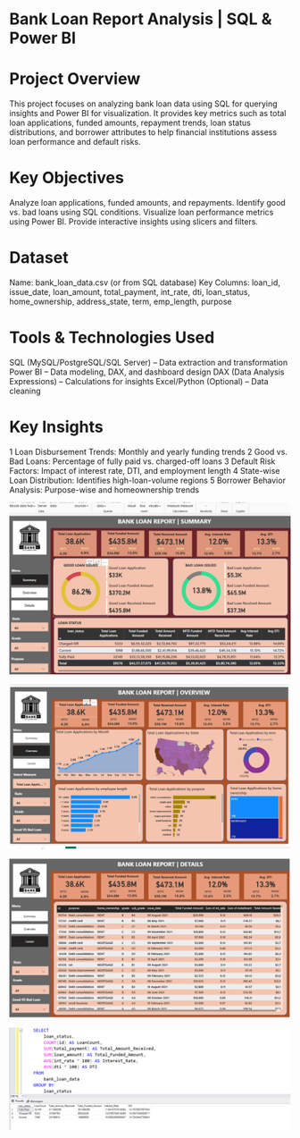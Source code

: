 # Bank Loan Report Analysis | SQL & Power BI
# Project Overview
This project focuses on analyzing bank loan data using SQL for querying insights and Power BI for visualization. It provides key metrics such as total loan applications, funded amounts, repayment trends, loan status distributions, and borrower attributes to help financial institutions assess loan performance and default risks.

# Key Objectives
Analyze loan applications, funded amounts, and repayments.
Identify good vs. bad loans using SQL conditions.
Visualize loan performance metrics using Power BI.
Provide interactive insights using slicers and filters.

# Dataset
Name: bank_loan_data.csv (or from SQL database)
Key Columns: loan_id, issue_date, loan_amount, total_payment, int_rate, dti, loan_status, home_ownership, address_state, term, emp_length, purpose

# Tools & Technologies Used
SQL (MySQL/PostgreSQL/SQL Server) – Data extraction and transformation
Power BI – Data modeling, DAX, and dashboard design
DAX (Data Analysis Expressions) – Calculations for insights
Excel/Python (Optional) – Data cleaning

# Key Insights
1 Loan Disbursement Trends: Monthly and yearly funding trends
2 Good vs. Bad Loans: Percentage of fully paid vs. charged-off loans
3 Default Risk Factors: Impact of interest rate, DTI, and employment length
4 State-wise Loan Distribution: Identifies high-loan-volume regions
5 Borrower Behavior Analysis: Purpose-wise and homeownership trends

![image alt](https://github.com/nilwagh8800/Bank-Loan-Data-Analysis/blob/9e2dba626221180d34e2d677bda464f0da00f2fb/Screenshot%202025-02-01%20231838.png)

![image alt](https://github.com/nilwagh8800/Bank-Loan-Data-Analysis/blob/9e2dba626221180d34e2d677bda464f0da00f2fb/Screenshot%202025-02-01%20231914.png)

![image alt](https://github.com/nilwagh8800/Bank-Loan-Data-Analysis/blob/9e2dba626221180d34e2d677bda464f0da00f2fb/Screenshot%202025-02-01%20231943.png)

![image alt](https://github.com/nilwagh8800/Bank-Loan-Data-Analysis/blob/9246231a745c37b4ba5a8e8988c8e726eeb91689/Picture1.png)




